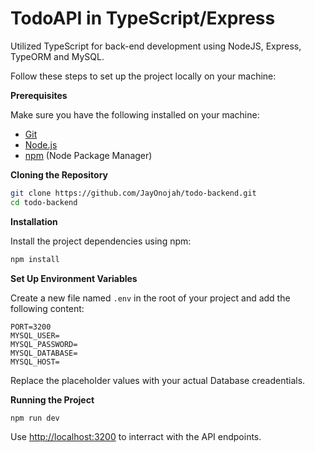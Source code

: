 # TodoAPI in TypeScript/Express

Utilized TypeScript for back-end development using NodeJS, Express, TypeORM and MySQL.

Follow these steps to set up the project locally on your machine:

**Prerequisites**

Make sure you have the following installed on your machine:

- [Git](https://git-scm.com/)
- [Node.js](https://nodejs.org/en)
- [npm](https://www.npmjs.com/) (Node Package Manager)

**Cloning the Repository**

```bash
git clone https://github.com/JayOnojah/todo-backend.git
cd todo-backend
```

**Installation**

Install the project dependencies using npm:

```bash
npm install
```

**Set Up Environment Variables**

Create a new file named `.env` in the root of your project and add the following content:

```env
PORT=3200
MYSQL_USER=
MYSQL_PASSWORD=
MYSQL_DATABASE=
MYSQL_HOST=
```

Replace the placeholder values with your actual Database creadentials.

**Running the Project**

```bash
npm run dev
```

Use [http://localhost:3200](http://localhost:3200) to interract with the API endpoints.
